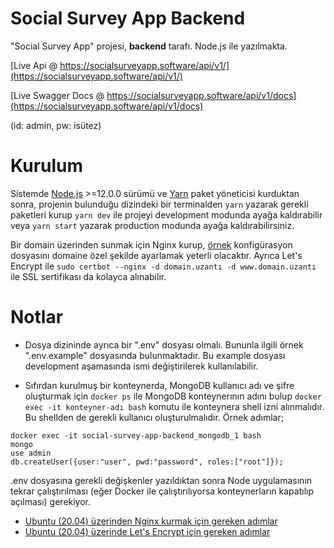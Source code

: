 # Social Survey App Backend

"Social Survey App" projesi, **backend** tarafı. Node.js ile yazılmakta.

[Live Api @ https://socialsurveyapp.software/api/v1/](https://socialsurveyapp.software/api/v1/)

[Live Swagger Docs @ https://socialsurveyapp.software/api/v1/docs](https://socialsurveyapp.software/api/v1/docs)

(id: admin, pw: isütez)

# Kurulum

Sistemde [Node.js](https://nodejs.org/en/download/) >=12.0.0 sürümü ve [Yarn](https://classic.yarnpkg.com/lang/en/docs/install/) paket yöneticisi kurduktan sonra, projenin bulunduğu dizindeki bir terminalden `yarn` yazarak gerekli paketleri kurup `yarn dev` ile projeyi development modunda ayağa kaldırabilir veya `yarn start` yazarak production modunda ayağa kaldırabilirsiniz.

Bir domain üzerinden sunmak için Nginx kurup, [örnek](https://github.com/karaeren/social-survery-app-backend/blob/master/nginx.example.conf) konfigürasyon dosyasını domaine özel şekilde ayarlamak yeterli olacaktır. Ayrıca Let's Encrypt ile `sudo certbot --nginx -d domain.uzantı -d www.domain.uzantı` ile SSL sertifikası da kolayca alınabilir.

# Notlar

* Dosya dizininde ayrıca bir ".env" dosyası olmalı. Bununla ilgili örnek ".env.example" dosyasında bulunmaktadır. Bu example dosyası development aşamasında ismi değiştirilerek kullanılabilir.

* Sıfırdan kurulmuş bir konteynerda, MongoDB kullanıcı adı ve şifre oluşturmak için `docker ps` ile MongoDB konteynerının adını bulup `docker exec -it konteyner-adı bash` komutu ile konteynera shell izni alınmalıdır. Bu shellden de gerekli kullanıcı oluşturulmalıdır. Örnek adımlar;
```
docker exec -it social-survey-app-backend_mongodb_1 bash
mongo
use admin
db.createUser({user:"user", pwd:"password", roles:["root"]});
```
.env dosyasına gerekli değişkenler yazıldıktan sonra Node uygulamasının tekrar çalıştırılması (eğer Docker ile çalıştırılıyorsa konteynerların kapatılıp açılması) gerekiyor.

* [Ubuntu (20.04) üzerinden Nginx kurmak için gereken adımlar](https://www.digitalocean.com/community/tutorials/how-to-install-nginx-on-ubuntu-20-04)
* [Ubuntu (20.04) üzerinde Let's Encrypt için gereken adımlar](https://www.digitalocean.com/community/tutorials/how-to-secure-nginx-with-let-s-encrypt-on-ubuntu-20-04)
